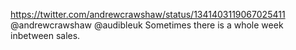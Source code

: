 https://twitter.com/andrewcrawshaw/status/1341403119067025411 @andrewcrawshaw @audibleuk Sometimes there is a whole week inbetween sales.